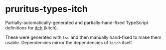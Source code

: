 # pruritus-types-itch

Partially-automatically-generated and partially-hand-fixed TypeScript definitions for [itch](https://github.com/itchio/itch) (kitch).

These were generated with `tsc` and then manually hand-fixed to make them usable. Dependencies mirror the dependencies of `kitch` itself.
